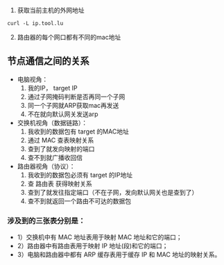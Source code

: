 1. 获取当前主机的外网地址
```
curl -L ip.tool.lu
```

2. 路由器的每个网口都有不同的mac地址

## 节点通信之间的关系
- 电脑视角：
	1. 我的IP， target IP
	2. 通过子网掩码判断是否再同一个子网
	3. 同一个子网就ARP获取mac再发送
	4. 不在就向默认网关发送arp
- 交换机视角（数据链路）：
	1. 我收到的数据包有 target 的MAC地址
	2. 通过 MAC 查表映射关系
	3. 查到了就发向映射的端口
	4. 查不到就广播收回信
- 路由器视角（协议）：
	1. 我收到的数据包必须有 target 的IP地址
	2. 查 路由表 获得映射关系
	3. 查到了就发往指定端口（不在子网，发向默认网关也是查到了）
	4. 查不到就返回一个路由不可达的数据包
	
### **涉及到的三张表分别是：**  
-   1）交换机中有 MAC 地址表用于映射 MAC 地址和它的端口；
-   2）路由器中有路由表用于映射 IP 地址(段)和它的端口；
-   3）电脑和路由器中都有 ARP 缓存表用于缓存 IP 和 MAC 地址的映射关系。
